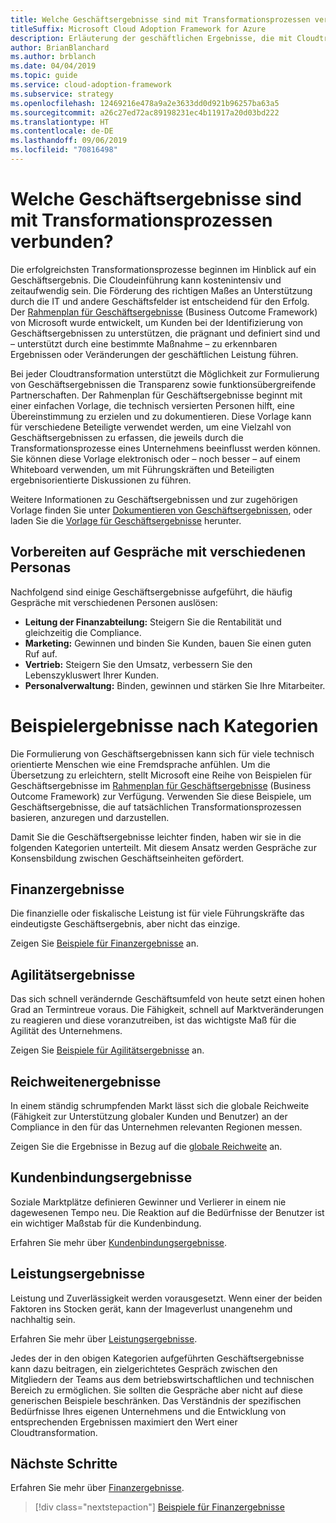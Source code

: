 ```yaml
---
title: Welche Geschäftsergebnisse sind mit Transformationsprozessen verbunden?
titleSuffix: Microsoft Cloud Adoption Framework for Azure
description: Erläuterung der geschäftlichen Ergebnisse, die mit Cloudtransformationen verbunden sind.
author: BrianBlanchard
ms.author: brblanch
ms.date: 04/04/2019
ms.topic: guide
ms.service: cloud-adoption-framework
ms.subservice: strategy
ms.openlocfilehash: 12469216e478a9a2e3633dd0d921b96257ba63a5
ms.sourcegitcommit: a26c27ed72ac89198231ec4b11917a20d03bd222
ms.translationtype: HT
ms.contentlocale: de-DE
ms.lasthandoff: 09/06/2019
ms.locfileid: "70816498"
---
```

<!-- markdownlint-disable -->

# <a name="what-business-outcomes-are-associated-with-transformation-journeys"></a>Welche Geschäftsergebnisse sind mit Transformationsprozessen verbunden?

Die erfolgreichsten Transformationsprozesse beginnen im Hinblick auf ein Geschäftsergebnis. Die Cloudeinführung kann kostenintensiv und zeitaufwendig sein. Die Förderung des richtigen Maßes an Unterstützung durch die IT und andere Geschäftsfelder ist entscheidend für den Erfolg. Der [Rahmenplan für Geschäftsergebnisse](../index.md) (Business Outcome Framework) von Microsoft wurde entwickelt, um Kunden bei der Identifizierung von Geschäftsergebnissen zu unterstützen, die prägnant und definiert sind und – unterstützt durch eine bestimmte Maßnahme – zu erkennbaren Ergebnissen oder Veränderungen der geschäftlichen Leistung führen.

Bei jeder Cloudtransformation unterstützt die Möglichkeit zur Formulierung von Geschäftsergebnissen die Transparenz sowie funktionsübergreifende Partnerschaften. Der Rahmenplan für Geschäftsergebnisse beginnt mit einer einfachen Vorlage, die technisch versierten Personen hilft, eine Übereinstimmung zu erzielen und zu dokumentieren. Diese Vorlage kann für verschiedene Beteiligte verwendet werden, um eine Vielzahl von Geschäftsergebnissen zu erfassen, die jeweils durch die Transformationsprozesse eines Unternehmens beeinflusst werden können. Sie können diese Vorlage elektronisch oder – noch besser – auf einem Whiteboard verwenden, um mit Führungskräften und Beteiligten ergebnisorientierte Diskussionen zu führen.

Weitere Informationen zu Geschäftsergebnissen und zur zugehörigen Vorlage finden Sie unter [Dokumentieren von Geschäftsergebnissen](how-to-use-the-business-outcome-template.md), oder laden Sie die [Vorlage für Geschäftsergebnisse](https://archcenter.blob.core.windows.net/cdn/business-outcome-template.xlsx) herunter.

## <a name="prepare-for-conversations-with-different-personas"></a>Vorbereiten auf Gespräche mit verschiedenen Personas

Nachfolgend sind einige Geschäftsergebnisse aufgeführt, die häufig Gespräche mit verschiedenen Personen auslösen:

- **Leitung der Finanzabteilung:** Steigern Sie die Rentabilität und gleichzeitig die Compliance.
- **Marketing:** Gewinnen und binden Sie Kunden, bauen Sie einen guten Ruf auf.
- **Vertrieb:** Steigern Sie den Umsatz, verbessern Sie den Lebenszykluswert Ihrer Kunden.
- **Personalverwaltung:** Binden, gewinnen und stärken Sie Ihre Mitarbeiter.

# <a name="sample-outcomes-by-category"></a>Beispielergebnisse nach Kategorien

Die Formulierung von Geschäftsergebnissen kann sich für viele technisch orientierte Menschen wie eine Fremdsprache anfühlen. Um die Übersetzung zu erleichtern, stellt Microsoft eine Reihe von Beispielen für Geschäftsergebnisse im [Rahmenplan für Geschäftsergebnisse](../index.md) (Business Outcome Framework) zur Verfügung. Verwenden Sie diese Beispiele, um Geschäftsergebnisse, die auf tatsächlichen Transformationsprozessen basieren, anzuregen und darzustellen.

Damit Sie die Geschäftsergebnisse leichter finden, haben wir sie in die folgenden Kategorien unterteilt. Mit diesem Ansatz werden Gespräche zur Konsensbildung zwischen Geschäftseinheiten gefördert.

## <a name="fiscal-outcomes"></a>Finanzergebnisse

Die finanzielle oder fiskalische Leistung ist für viele Führungskräfte das eindeutigste Geschäftsergebnis, aber nicht das einzige.

Zeigen Sie [Beispiele für Finanzergebnisse](fiscal-outcomes.md) an.

## <a name="agility-outcomes"></a>Agilitätsergebnisse

Das sich schnell verändernde Geschäftsumfeld von heute setzt einen hohen Grad an Termintreue voraus. Die Fähigkeit, schnell auf Marktveränderungen zu reagieren und diese voranzutreiben, ist das wichtigste Maß für die Agilität des Unternehmens.

Zeigen Sie [Beispiele für Agilitätsergebnisse](agility-outcomes.md) an.

## <a name="reach-outcomes"></a>Reichweitenergebnisse

In einem ständig schrumpfenden Markt lässt sich die globale Reichweite (Fähigkeit zur Unterstützung globaler Kunden und Benutzer) an der Compliance in den für das Unternehmen relevanten Regionen messen.

Zeigen Sie die Ergebnisse in Bezug auf die [globale Reichweite](reach-outcomes.md) an.

## <a name="customer-engagement-outcomes"></a>Kundenbindungsergebnisse

Soziale Marktplätze definieren Gewinner und Verlierer in einem nie dagewesenen Tempo neu. Die Reaktion auf die Bedürfnisse der Benutzer ist ein wichtiger Maßstab für die Kundenbindung.

Erfahren Sie mehr über [Kundenbindungsergebnisse](engagement-outcomes.md).

## <a name="performance-outcomes"></a>Leistungsergebnisse

Leistung und Zuverlässigkeit werden vorausgesetzt. Wenn einer der beiden Faktoren ins Stocken gerät, kann der Imageverlust unangenehm und nachhaltig sein.

Erfahren Sie mehr über [Leistungsergebnisse](performance-outcomes.md).

Jedes der in den obigen Kategorien aufgeführten Geschäftsergebnisse kann dazu beitragen, ein zielgerichtetes Gespräch zwischen den Mitgliedern der Teams aus dem betriebswirtschaftlichen und technischen Bereich zu ermöglichen. Sie sollten die Gespräche aber nicht auf diese generischen Beispiele beschränken. Das Verständnis der spezifischen Bedürfnisse Ihres eigenen Unternehmens und die Entwicklung von entsprechenden Ergebnissen maximiert den Wert einer Cloudtransformation.

## <a name="next-steps"></a>Nächste Schritte

Erfahren Sie mehr über [Finanzergebnisse](./fiscal-outcomes.md).

> [!div class="nextstepaction"]
> [Beispiele für Finanzergebnisse](./fiscal-outcomes.md)
